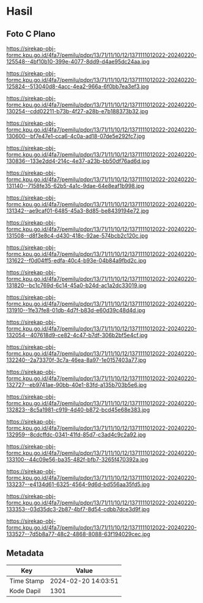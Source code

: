 # Hasil

## Foto C Plano

https://sirekap-obj-formc.kpu.go.id/4fa7/pemilu/pdpr/13/71/11/10/12/1371111012022-20240220-125548--4bf10b10-399e-4077-8dd9-d4ae95dc24aa.jpg

https://sirekap-obj-formc.kpu.go.id/4fa7/pemilu/pdpr/13/71/11/10/12/1371111012022-20240220-125824--513040d8-4acc-4ea2-966a-6f0bb7ea3ef3.jpg

https://sirekap-obj-formc.kpu.go.id/4fa7/pemilu/pdpr/13/71/11/10/12/1371111012022-20240220-130254--cdd02211-b73b-4f27-a28b-e7b188373b32.jpg

https://sirekap-obj-formc.kpu.go.id/4fa7/pemilu/pdpr/13/71/11/10/12/1371111012022-20240220-130600--bf7e47e1-cca6-4c0a-ad18-07de5e292fc7.jpg

https://sirekap-obj-formc.kpu.go.id/4fa7/pemilu/pdpr/13/71/11/10/12/1371111012022-20240220-130836--133e2dd4-214c-4e37-a23b-bb50df76ad6d.jpg

https://sirekap-obj-formc.kpu.go.id/4fa7/pemilu/pdpr/13/71/11/10/12/1371111012022-20240220-131140--7158fe35-62b5-4a1c-9dae-64e8eaf1b998.jpg

https://sirekap-obj-formc.kpu.go.id/4fa7/pemilu/pdpr/13/71/11/10/12/1371111012022-20240220-131342--ae9caf01-6485-45a3-8d85-be8439194e72.jpg

https://sirekap-obj-formc.kpu.go.id/4fa7/pemilu/pdpr/13/71/11/10/12/1371111012022-20240220-131508--d8f3e8c4-d430-418c-92ae-574bcb2c120c.jpg

https://sirekap-obj-formc.kpu.go.id/4fa7/pemilu/pdpr/13/71/11/10/12/1371111012022-20240220-131622--f0d04ff5-edfa-40c4-b93e-04b84a9fbd2c.jpg

https://sirekap-obj-formc.kpu.go.id/4fa7/pemilu/pdpr/13/71/11/10/12/1371111012022-20240220-131820--bc1c769d-6c14-45a0-b24d-ac1a2dc33019.jpg

https://sirekap-obj-formc.kpu.go.id/4fa7/pemilu/pdpr/13/71/11/10/12/1371111012022-20240220-131910--1fe37fe8-01db-4d7f-b83d-e60d39c48d4d.jpg

https://sirekap-obj-formc.kpu.go.id/4fa7/pemilu/pdpr/13/71/11/10/12/1371111012022-20240220-132054--407618d9-ce82-4c47-b7df-306b2bf5e4cf.jpg

https://sirekap-obj-formc.kpu.go.id/4fa7/pemilu/pdpr/13/71/11/10/12/1371111012022-20240220-132240--2a73370f-3c7a-46ea-8a97-1e0157403a77.jpg

https://sirekap-obj-formc.kpu.go.id/4fa7/pemilu/pdpr/13/71/11/10/12/1371111012022-20240220-132727--eb9741ae-90bb-40e1-83fd-a135b703b5e6.jpg

https://sirekap-obj-formc.kpu.go.id/4fa7/pemilu/pdpr/13/71/11/10/12/1371111012022-20240220-132823--8c5a1981-c919-4d40-b872-bcd45e68e383.jpg

https://sirekap-obj-formc.kpu.go.id/4fa7/pemilu/pdpr/13/71/11/10/12/1371111012022-20240220-132959--8cdcffdc-0341-41fd-85d7-c3ad4c9c2a92.jpg

https://sirekap-obj-formc.kpu.go.id/4fa7/pemilu/pdpr/13/71/11/10/12/1371111012022-20240220-133100--44c09e56-ba35-482f-bfb7-3265f470392a.jpg

https://sirekap-obj-formc.kpu.go.id/4fa7/pemilu/pdpr/13/71/11/10/12/1371111012022-20240220-133237--e4134d61-6325-4564-9d6d-bd556aa35fd5.jpg

https://sirekap-obj-formc.kpu.go.id/4fa7/pemilu/pdpr/13/71/11/10/12/1371111012022-20240220-133353--03d35dc3-2b87-4bf7-8d54-cdbb7dce3d9f.jpg

https://sirekap-obj-formc.kpu.go.id/4fa7/pemilu/pdpr/13/71/11/10/12/1371111012022-20240220-133527--7d5b8a77-48c2-4868-8088-63f194029cec.jpg


## Metadata

| Key        | Value               |
| ---------- | ------------------- |
| Time Stamp | 2024-02-20 14:03:51 |
| Kode Dapil | 1301                |



